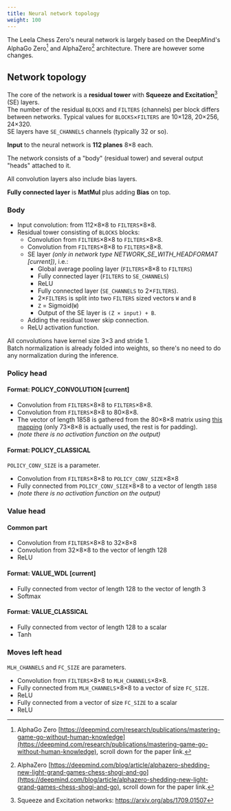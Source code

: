 ```yaml
---
title: Neural network topology
weight: 100
---
```


The Leela Chess Zero's neural network is largely based on the DeepMind's AlphaGo Zero[^1] and AlphaZero[^2] architecture.
There are however some changes.

## Network topology

The core of the network is a **residual tower** with **Squeeze and Excitation**[^3] (SE) layers.  
The number of the residual `BLOCKS` and `FILTERS` (channels) per block differs between networks.
Typical values for `BLOCKS`×`FILTERS` are 10×128, 20×256, 24×320.  
SE layers have `SE_CHANNELS` channels (typically 32 or so).

**Input** to the neural network is **112 planes** 8×8 each.

The network consists of a "body" (residual tower) and several output "heads" attached to it.

All convolution layers also include bias layers.

**Fully connected layer** is **MatMul** plus adding **Bias** on top.

### Body

* Input convolution: from 112×8×8 to `FILTERS`×8×8.
* Residual tower consisting of `BLOCKS` blocks:
    * Convolution from `FILTERS`×8×8 to `FILTERS`×8×8.
    * Convolution from `FILTERS`×8×8 to `FILTERS`×8×8.
    * SE layer *(only in network type NETWORK_SE_WITH_HEADFORMAT [current])*, i.e.:
        * Global average pooling layer (`FILTERS`×8×8 to `FILTERS`)
        * Fully connected layer (`FILTERS` to `SE_CHANNELS`)
        * ReLU
        * Fully connected layer (`SE_CHANNELS` to 2×`FILTERS`).
        * 2×`FILTERS` is split into two `FILTERS` sized vectors `W` and `B`
        * `Z` = Sigmoid(`W`)
        * Output of the SE layer is `(Z × input) + B`.
    * Adding the residual tower skip connection.
    * ReLU activation function.

All convolutions have kernel size 3×3 and stride 1.  
Batch normalization is already folded into weights, so there's no need to do any normalization during the inference.

### Policy head

#### Format: POLICY_CONVOLUTION [current]

* Convolution from `FILTERS`×8×8 to `FILTERS`×8×8.
* Convolution from `FILTERS`×8×8 to 80×8×8.
* The vector of length 1858 is gathered from the 80×8×8 matrix using [this mapping](https://github.com/LeelaChessZero/lc0/blob/master/src/neural/shared/policy_map.h) (only 73×8×8 is actually used, the rest is for padding).
* *(note there is no activation function on the output)*

#### Format: POLICY_CLASSICAL

`POLICY_CONV_SIZE` is a parameter.

* Convolution from `FILTERS`×8×8 to `POLICY_CONV_SIZE`×8×8
* Fully connected from `POLICY_CONV_SIZE`×8×8 to a vector of length `1858`
* *(note there is no activation function on the output)*

### Value head

#### Common part

* Convolution from `FILTERS`×8×8 to 32×8×8
* Convolution from 32×8×8 to the vector of length 128
* ReLU

#### Format: VALUE_WDL [current]

* Fully connected from vector of length 128 to the vector of length 3
* Softmax

#### Format: VALUE_CLASSICAL

* Fully connected from vector of length 128 to a scalar
* Tanh


### Moves left head

`MLH_CHANNELS` and `FC_SIZE` are parameters.

* Convolution from `FILTERS`×8×8 to `MLH_CHANNELS`×8×8.
* Fully connected from `MLH_CHANNELS`×8×8 to a vector of size `FC_SIZE`.
* ReLU
* Fully connected from a vector of size `FC_SIZE` to a scalar
* ReLU


[^1]: AlphaGo Zero [https://deepmind.com/research/publications/mastering-game-go-without-human-knowledge](https://deepmind.com/research/publications/mastering-game-go-without-human-knowledge), scroll down for the paper link.
[^2]: AlphaZero [https://deepmind.com/blog/article/alphazero-shedding-new-light-grand-games-chess-shogi-and-go](https://deepmind.com/blog/article/alphazero-shedding-new-light-grand-games-chess-shogi-and-go), scroll down for the paper link.
[^3]: Squeeze and Excitation networks: https://arxiv.org/abs/1709.01507
